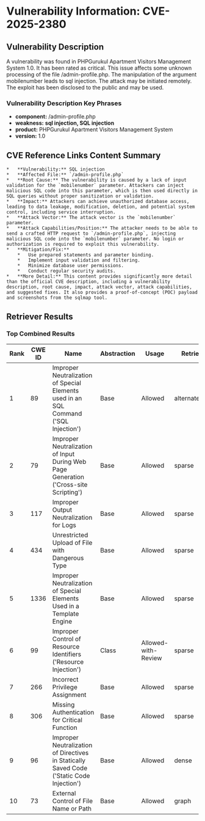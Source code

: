 # Vulnerability Information: CVE-2025-2380

## Vulnerability Description
A vulnerability was found in PHPGurukul Apartment Visitors Management System 1.0. It has been rated as critical. This issue affects some unknown processing of the file /admin-profile.php. The manipulation of the argument mobilenumber leads to sql injection. The attack may be initiated remotely. The exploit has been disclosed to the public and may be used.

### Vulnerability Description Key Phrases
- **component:** /admin-profile.php
- **weakness:** **sql injection, SQL injection**
- **product:** PHPGurukul Apartment Visitors Management System
- **version:** 1.0

## CVE Reference Links Content Summary
```
*   **Vulnerability:** SQL injection
*   **Affected File:** `/admin-profile.php`
*   **Root Cause:** The vulnerability is caused by a lack of input validation for the `mobilenumber` parameter. Attackers can inject malicious SQL code into this parameter, which is then used directly in SQL queries without proper sanitization or validation.
*   **Impact:** Attackers can achieve unauthorized database access, leading to data leakage, modification, deletion, and potential system control, including service interruption.
*   **Attack Vector:** The attack vector is the `mobilenumber` parameter.
*   **Attack Capabilities/Position:** The attacker needs to be able to send a crafted HTTP request to `/admin-profile.php`, injecting malicious SQL code into the `mobilenumber` parameter. No login or authorization is required to exploit this vulnerability.
*   **Mitigation/Fix:**
    *   Use prepared statements and parameter binding.
    *   Implement input validation and filtering.
    *   Minimize database user permissions.
    *   Conduct regular security audits.
*   **More Detail:** This content provides significantly more detail than the official CVE description, including a vulnerability description, root cause, impact, attack vector, attack capabilities, and suggested fixes. It also provides a proof-of-concept (POC) payload and screenshots from the sqlmap tool.
```

## Retriever Results

### Top Combined Results

| Rank | CWE ID | Name | Abstraction | Usage  | Retrievers | Individual Scores |
|------|--------|------|-------------|-------|------------|-------------------|
| 1 | 89 | Improper Neutralization of Special Elements used in an SQL Command ('SQL Injection') | Base | Allowed | alternate_terms | 1.000 |
| 2 | 79 | Improper Neutralization of Input During Web Page Generation ('Cross-site Scripting') | Base | Allowed | sparse | 0.399 |
| 3 | 117 | Improper Output Neutralization for Logs | Base | Allowed | sparse | 0.361 |
| 4 | 434 | Unrestricted Upload of File with Dangerous Type | Base | Allowed | sparse | 0.343 |
| 5 | 1336 | Improper Neutralization of Special Elements Used in a Template Engine | Base | Allowed | sparse | 0.337 |
| 6 | 99 | Improper Control of Resource Identifiers ('Resource Injection') | Class | Allowed-with-Review | sparse | 0.317 |
| 7 | 266 | Incorrect Privilege Assignment | Base | Allowed | sparse | 0.301 |
| 8 | 306 | Missing Authentication for Critical Function | Base | Allowed | sparse | 0.299 |
| 9 | 96 | Improper Neutralization of Directives in Statically Saved Code ('Static Code Injection') | Base | Allowed | dense | 0.593 |
| 10 | 73 | External Control of File Name or Path | Base | Allowed | graph | 0.002 |


